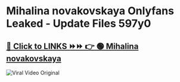 
 # Mihalina novakovskaya Onlyfans Leaked - Update Files 597y0

## <h2><a href="https://clipsfans.com/Mihalina_novakovskaya&ref=git">🔗 Click to LINKS ⏩⏩ 👉 🟢 Mihalina novakovskaya </a></h2>

<a href="https://clipsfans.com/Mihalina_novakovskaya&ref=git" rel="nofollow" data-target="animated-image.originalLink"><img src="https://i.ibb.co.com/xMMVF88/686577567.gif" alt="Viral Video Original" style="max-width: 100%; display: inline-block;" data-target="animated-image.originalImage"></a>

